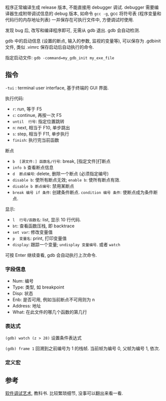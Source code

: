 程序正常编译生成 release 版本, 不能直接用 debugger 调试. debugger 需要编译器生成附带调试信息的 debug 版本, 如命令 `gcc -g`, gcc 将符号表 (程序变量和代码行的内存地址列表) 一并保存在可执行文件中, 方便调试时使用.

发现 bug 后, 改写和编译程序即可, 无需从 gdb 退出. gdb 会自动检测. 

gdb 中的启动信息 (设置的断点, 输入的参数, 监视的变量等), 可以保存为 .gdbinit 文件, 类似 .vimrc 保存启动后自动执行的命令.

指定启动文件: `gdb -command=my_gdb_init my_exe_file`

## 指令

`-tui` : terminal user interface, 基于终端的 GUI 界面.

执行代码:
- `r`: run, 等于 F5
- `c`: continue, 再按一次 F5 
- `until  行号`: 指定位置跳转
- `n`: next, 相当于 F10, 单步跳出
- `s`: step, 相当于 F11, 单步执行
- `finish`: 执行完当前函数

断点
- `b  [源文件:] 函数名/行号`: break, \[指定文件\]打断点
- `info b`  查看断点信息
- `d  断点编号`: delete, 删除一个断点 (必须指定编号)
- `disable b`: 使所有断点无效; `enable b`: 使所有断点有效. 
- `disable b 断点编号`: 禁用某断点
- `break 编号 if 条件`: 创建条件断点. `condition 编号 条件`: 使断点成为条件断点.

显示:
- `l  行号/函数名`: list, 显示 10 行代码. 
- `bt`: 查看函数压栈, 即 backtrace
- `set var`: 修改变量值
- `p  变量名`: print, 打印变量值
- `display`: 跟踪一个变量; `undisplay 变量编号`. 或者 `watch`

可按 Enter 继续查看, gdb 会自动执行上次命令.

### 字段信息

- Num: 编号
- Type: 类型, 如 breakpoint
- Disp: 状态
- Enb: 是否可用, 例如当前断点不可用则为 n
- Address: 地址
- What: 在此文件的哪几个函数的第几行

### 表达式

`(gdb) watch (z > 28)` 设置条件表达式

`(gdb) frame 1` 回溯到之前编号为 1 的栈帧. 当前帧为编号 0, 父帧为编号 1, 依次.

### 定义宏


## 参考

[软件调试艺术](file:///D:/yjw/book/Calibre/Norman%20Matloff/Ruan%20Jian%20Diao%20Shi%20De%20Yi%20Zhu%20(109)/Ruan%20Jian%20Diao%20Shi%20De%20Yi%20Zhu%20-%20Norman%20Matloff.pdf), 教科书. 比较繁琐细节, 没事可以翻出来看一看.
